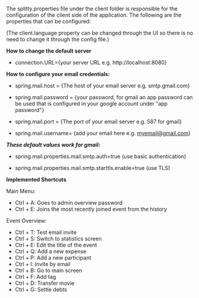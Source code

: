 
The splitty.properties file under the client folder is responsible for the configuration of the client side of the application. 
The following are the properties that can be configured:

(The client.language property can be changed through the UI so there is no need to change it through the config file.)

**How to change the default server**

* connection.URL={your server URL e.g. http://localhost:8080}

**How to configure your email credentials:**

 * spring.mail.host = {The host of your email server e.g. smtp.gmail.com}

 * spring.mail.password = {your password, for gmail an app password can be used that is configured in your google account under "app password"}

 * spring.mail.port = {The port of your email server e.g. 587 for gmail}
 * spring.mail.username= {add your email here e.g. myemail@gmail.com}

_**These default values work for gmail:**_

 * spring.mail.properties.mail.smtp.auth=true (use basic authentication)

 * spring.mail.properties.mail.smtp.starttls.enable=true (use TLS)

**Implemented Shortcuts** 

Main Menu:
* Ctrl + A: Goes to admin overview password
* Ctrl + E: Joins the most recently joined event from the history

Event Overview:
* Ctrl + T: Test email invite 
* Ctrl + S: Switch to statistics screen 
* Ctrl + E: Edit the title of the event 
* Ctrl + Q: Add a new expense 
* Ctrl + P: Add a new participant 
* Ctrl + I: Invite by email 
* Ctrl + B: Go to main screen 
* Ctrl + F: Add tag 
* Ctrl + D: Transfer movie 
* Ctrl + G: Settle debts 
